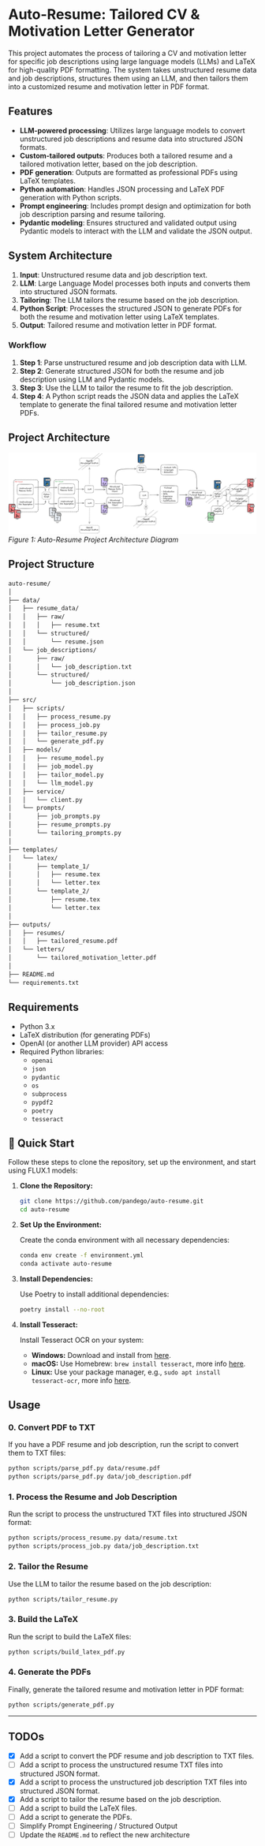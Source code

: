 
# Auto-Resume: Tailored CV & Motivation Letter Generator

This project automates the process of tailoring a CV and motivation letter for specific job descriptions using large language models (LLMs) and LaTeX for high-quality PDF formatting. The system takes unstructured resume data and job descriptions, structures them using an LLM, and then tailors them into a customized resume and motivation letter in PDF format.

## Features

- **LLM-powered processing**: Utilizes large language models to convert unstructured job descriptions and resume data into structured JSON formats.
- **Custom-tailored outputs**: Produces both a tailored resume and a tailored motivation letter, based on the job description.
- **PDF generation**: Outputs are formatted as professional PDFs using LaTeX templates.
- **Python automation**: Handles JSON processing and LaTeX PDF generation with Python scripts.
- **Prompt engineering**: Includes prompt design and optimization for both job description parsing and resume tailoring.
- **Pydantic modeling**: Ensures structured and validated output using Pydantic models to interact with the LLM and validate the JSON output.

## System Architecture

1. **Input**: Unstructured resume data and job description text.
2. **LLM**: Large Language Model processes both inputs and converts them into structured JSON formats.
3. **Tailoring**: The LLM tailors the resume based on the job description.
4. **Python Script**: Processes the structured JSON to generate PDFs for both the resume and motivation letter using LaTeX templates.
5. **Output**: Tailored resume and motivation letter in PDF format.

### Workflow

1. **Step 1**: Parse unstructured resume and job description data with LLM.
2. **Step 2**: Generate structured JSON for both the resume and job description using LLM and Pydantic models.
3. **Step 3**: Use the LLM to tailor the resume to fit the job description.
4. **Step 4**: A Python script reads the JSON data and applies the LaTeX template to generate the final tailored resume and motivation letter PDFs.


## Project Architecture

![Project Architecture](./project_architecture.png)
*Figure 1: Auto-Resume Project Architecture Diagram*

## Project Structure

```bash
auto-resume/
│
├── data/
│   ├── resume_data/
│   │   ├── raw/
│   │   │   ├── resume.txt
│   │   └── structured/
│   │       └── resume.json
│   └── job_descriptions/
│       ├── raw/
│       │   └── job_description.txt
│       └── structured/
│           └── job_description.json
│
├── src/
│   ├── scripts/
│   │   ├── process_resume.py
│   │   ├── process_job.py
│   │   ├── tailor_resume.py
│   │   └── generate_pdf.py
│   ├── models/
│   │   ├── resume_model.py
│   │   ├── job_model.py
│   │   ├── tailor_model.py
│   │   └── llm_model.py
│   ├── service/
│   │   └── client.py
│   └── prompts/
│       ├── job_prompts.py
│       ├── resume_prompts.py
│       └── tailoring_prompts.py
│
├── templates/
│   └── latex/
│       ├── template_1/
│       │   ├── resume.tex
│       │   └── letter.tex
│       └── template_2/
│           ├── resume.tex
│           └── letter.tex
│
├── outputs/
│   ├── resumes/
│   │   ├── tailored_resume.pdf
│   └── letters/
│       └── tailored_motivation_letter.pdf
│
├── README.md
└── requirements.txt
```

## Requirements

- Python 3.x
- LaTeX distribution (for generating PDFs)
- OpenAI (or another LLM provider) API access
- Required Python libraries:
  - `openai`
  - `json`
  - `pydantic`
  - `os`
  - `subprocess`
  - `pypdf2`
  - `poetry`
  - `tesseract`

## 🚀 Quick Start

Follow these steps to clone the repository, set up the environment, and start using FLUX.1 models:

1. **Clone the Repository:**

   ```bash
   git clone https://github.com/pandego/auto-resume.git
   cd auto-resume
   ```

2. **Set Up the Environment:**

   Create the conda environment with all necessary dependencies:

   ```bash
   conda env create -f environment.yml
   conda activate auto-resume
   ```

3. **Install Dependencies:**

   Use Poetry to install additional dependencies:

   ```bash
   poetry install --no-root
   ```

4. **Install Tesseract:**

   Install Tesseract OCR on your system:

   - **Windows:** Download and install from [here](https://tesseract-ocr.github.io/tessdoc/Installation.html#windows).
   - **macOS:** Use Homebrew: `brew install tesseract`, more info [here](https://tesseract-ocr.github.io/tessdoc/Installation.html#macos).
   - **Linux:** Use your package manager, e.g., `sudo apt install tesseract-ocr`, more info [here](https://tesseract-ocr.github.io/tessdoc/Installation.html#ubuntu).

## Usage

### 0. Convert PDF to TXT

If you have a PDF resume and job description, run the script to convert them to TXT files:

```bash
python scripts/parse_pdf.py data/resume.pdf
python scripts/parse_pdf.py data/job_description.pdf
```

### 1. Process the Resume and Job Description

Run the script to process the unstructured TXT files into structured JSON format:

```bash
python scripts/process_resume.py data/resume.txt
python scripts/process_job.py data/job_description.txt
```

### 2. Tailor the Resume

Use the LLM to tailor the resume based on the job description:

```bash
python scripts/tailor_resume.py
```

### 3. Build the LaTeX

Run the script to build the LaTeX files:

```bash
python scripts/build_latex_pdf.py
```

### 4. Generate the PDFs

Finally, generate the tailored resume and motivation letter in PDF format:

```bash
python scripts/generate_pdf.py
```

---

## TODOs

- [X] Add a script to convert the PDF resume and job description to TXT files.
- [ ] Add a script to process the unstructured resume TXT files into structured JSON format.
- [X] Add a script to process the unstructured job description TXT files into structured JSON format.
- [X] Add a script to tailor the resume based on the job description.
- [ ] Add a script to build the LaTeX files.
- [ ] Add a script to generate the PDFs.
- [ ] Simplify Prompt Engineering / Structured Output
- [ ] Update the `README.md` to reflect the new architecture
